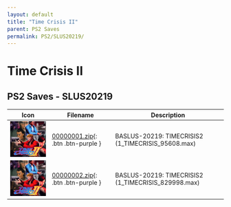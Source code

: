 ```yaml
---
layout: default
title: "Time Crisis II"
parent: PS2 Saves
permalink: PS2/SLUS20219/
---
```

# Time Crisis II

## PS2 Saves - SLUS20219

| Icon | Filename | Description |
|------|----------|-------------|
| ![Time Crisis II](icon0.png) | [00000001.zip](00000001.zip){: .btn .btn-purple } | BASLUS-20219: TIMECRISIS2 (1_TIMECRISIS_95608.max) |
| ![Time Crisis II](icon0.png) | [00000002.zip](00000002.zip){: .btn .btn-purple } | BASLUS-20219: TIMECRISIS2 (1_TIMECRISIS_829998.max) |

